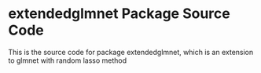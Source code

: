 # extendedglmnet Package Source Code
This is the source code for package extendedglmnet, which is an extension to glmnet with random lasso method
